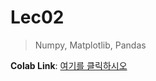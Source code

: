 # Lec02
> Numpy, Matplotlib, Pandas

**Colab Link**: [여기를 클릭하시오](https://colab.research.google.com/drive/1PUol52po4weGd1_zlqcNiBPuNaP12xND)
